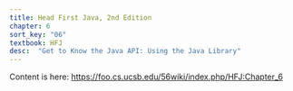 ```yaml
---
title: Head First Java, 2nd Edition
chapter: 6
sort_key: "06"
textbook: HFJ
desc:  "Get to Know the Java API: Using the Java Library"
---
```


Content is here: <https://foo.cs.ucsb.edu/56wiki/index.php/HFJ:Chapter_6>
